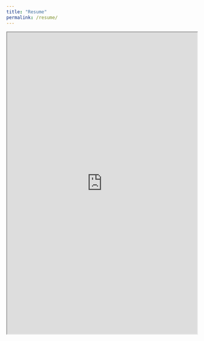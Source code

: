 ```yaml
---
title: "Resume"
permalink: /resume/
---
```

<iframe src="https://phillipsundin.github.io/Resume_Sundin_Phillip.pdf" width = "100%" height="800em"></iframe>	

<!---
your comment goes here
and here
<embed src="https://phillipsundin.github.io/Resume_Sundin_Phillip.pdf" type="application/pdf" />	
-->
